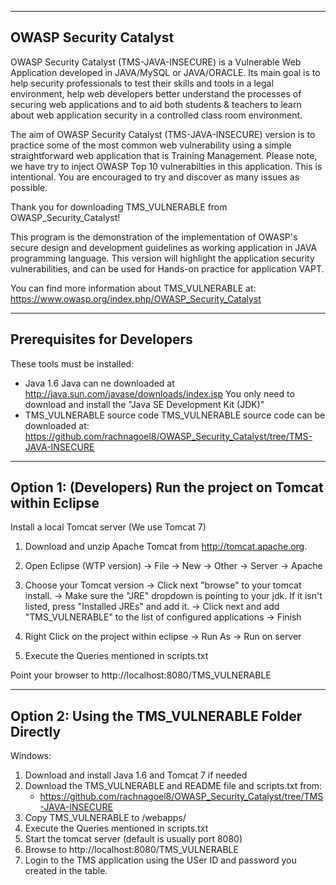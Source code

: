 ---------------------------------
OWASP Security Catalyst  
---------------------------------

OWASP Security Catalyst (TMS-JAVA-INSECURE) is a Vulnerable Web 
Application developed in JAVA/MySQL or JAVA/ORACLE. Its main goal is to 
help security professionals to test their skills and tools in a 
legal environment, help web developers better understand the 
processes of securing web applications and to aid both students & 
teachers to learn about web application security in a controlled 
class room environment.

The aim of OWASP Security Catalyst (TMS-JAVA-INSECURE) version is to practice some of 
the most common web vulnerability using a simple straightforward web application that 
is Training Management. Please note, we have try to inject OWASP Top 10 vulnerabilties 
in this application. This is intentional. You are encouraged to try and 
discover as many issues as possible.

Thank you for downloading TMS_VULNERABLE from OWASP_Security_Catalyst!

This program is the demonstration of the implementation of 
OWASP's secure design and development guidelines as 
working application in JAVA programming language.
This version will highlight the application security vulnerabilities, 
and can be used for Hands-on practice for application VAPT.

You can find more information about TMS_VULNERABLE at:
https://www.owasp.org/index.php/OWASP_Security_Catalyst

---------------------------------
Prerequisites for Developers  
---------------------------------

These tools must be installed:
- Java 1.6
    Java can ne downloaded at http://java.sun.com/javase/downloads/index.jsp
	You only need to download and install the "Java SE Development Kit (JDK)"
- TMS_VULNERABLE source code
    TMS_VULNERABLE source code can be downloaded at: 
          https://github.com/rachnagoel8/OWASP_Security_Catalyst/tree/TMS-JAVA-INSECURE
    
-------------------------------------------------------------------
Option 1: (Developers) Run the project on Tomcat within Eclipse
-------------------------------------------------------------------

Install a local Tomcat server (We use Tomcat 7)
1. Download and unzip Apache Tomcat from http://tomcat.apache.org. 
2. Open Eclipse (WTP version) -> File -> New -> Other -> Server -> Apache
3. Choose your Tomcat version
-> Click next "browse" to your tomcat install.
-> Make sure the "JRE" dropdown is pointing to your jdk. If it isn't listed, press
"Installed JREs" and add it.
-> Click next and add "TMS_VULNERABLE" to the list of configured applications
-> Finish

4. Right Click on the project within eclipse -> Run As -> Run on server 
5. Execute the Queries mentioned in scripts.txt

Point your browser to http://localhost:8080/TMS_VULNERABLE

------------------------------------------------------------------
Option 2: Using the  TMS_VULNERABLE Folder Directly
------------------------------------------------------------------

Windows:

1. Download and install Java 1.6 and Tomcat 7 if needed
2. Download the TMS_VULNERABLE and README file and scripts.txt from:
    - https://github.com/rachnagoel8/OWASP_Security_Catalyst/tree/TMS-JAVA-INSECURE
3. Copy TMS_VULNERABLE to <tomcat>/webapps/
4. Execute the Queries mentioned in scripts.txt
5. Start the tomcat server (default is usually port 8080)
6. Browse to http://localhost:8080/TMS_VULNERABLE
7. Login to the TMS application using the USer ID and password you created in the table.

